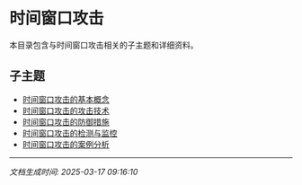 # 时间窗口攻击

本目录包含与时间窗口攻击相关的子主题和详细资料。

## 子主题

- [时间窗口攻击的基本概念](timing-attack/basic-concepts.md)
- [时间窗口攻击的攻击技术](timing-attack/attack-techniques.md)
- [时间窗口攻击的防御措施](timing-attack/defense-measures.md)
- [时间窗口攻击的检测与监控](timing-attack/detection-monitoring.md)
- [时间窗口攻击的案例分析](timing-attack/case-studies.md)

---

*文档生成时间: 2025-03-17 09:16:10*

